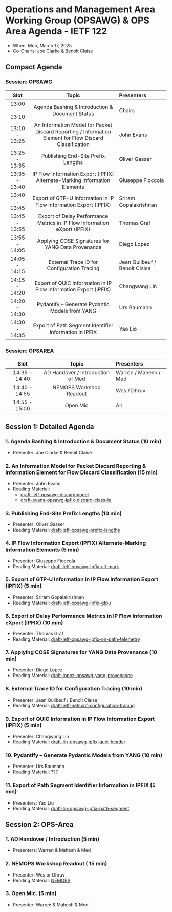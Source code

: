 # Operations and Management Area Working Group (OPSAWG) & OPS Area Agenda - IETF 122

* When: Mon, March 17, 2025
* Co-Chairs: Joe Clarke & Benoît Claise

## Compact Agenda

### Session: OPSAWG

| Slot          | Topic                                    | Presenters |
|:-------------:|:---------------------------------------:|:-----------|
| 13:00 - 13:10 | Agenda Bashing & Introduction & Document Status  | Chairs     |
| 13:10 - 13:25 | An Information Model for Packet Discard Reporting / Information Element for Flow Discard Classification | John Evans     |
| 13:25 - 13:35 | Publishing End-Site Prefix Lengths | Oliver Gasser |
| 13:35 - 13:40 | IP Flow Information Export (IPFIX) Alternate-Marking Information Elements | Giuseppe Fioccola |
| 13:40 - 13:45 | Export of GTP-U Information in IP Flow Information Export (IPFIX)  | Sriram Gopalakrishnan     |
| 13:45 - 13:55 | Export of Delay Performance Metrics in IP Flow Information eXport (IPFIX)  | Thomas Graf     |
| 13:55 - 14:05 | Applying COSE Signatures for YANG Data Provenance  | Diego Lopez    |
| 14:05 - 14:15 | External Trace ID for Configuration Tracing  |  Jean Quilbeuf / Benoît Claise   |
| 14:15 - 14:20 | Export of QUIC Information in IP Flow Information Export (IPFIX)  | Changwang Lin   |
| 14:20 - 14:30 | Pydantify – Generate Pydantic Models from YANG  | Urs Baumann   |
| 14:30 - 14:35 | Export of Path Segment Identifier Information in IPFIX | Yao Lio |

### Session: OPSAREA

| Slot          |Topic                                    | Presenters |
|:-------------:|:---------------------------------------:|:-----------|
| 14:35 - 14:40 | AD Handover / Introduction of Med | Warren / Mahesh / Med |
| 14:40 - 14:55 | NEMOPS Workshop Readout                               |          Wes / Dhruv |
| 14:55 - 15:00 | Open Mic | All |

## Session 1: Detailed Agenda

### 1. Agenda Bashing & Introduction & Document Status (10 min)

* Presenter: Joe Clarke & Benoît Claise

### 2. An Information Model for Packet Discard Reporting & Information Element for Flow Discard Classification (15 min)

* Presenter: John Evans
* Reading Material:
  * [draft-ietf-opsawg-discardmodel](https://datatracker.ietf.org/doc/draft-ietf-opsawg-discardmodel/)
  * [draft-evans-opsawg-ipfix-discard-class-ie](https://datatracker.ietf.org/doc/draft-evans-opsawg-ipfix-discard-class-ie/)

### 3. Publishing End-Site Prefix Lengths (10 min)

* Presenter: Oliver Gasser
* Reading Material: [draft-ietf-opsawg-prefix-lengths](https://datatracker.ietf.org/doc/draft-ietf-opsawg-prefix-lengths/)

### 4. IP Flow Information Export (IPFIX) Alternate-Marking Information Elements (5 min)

* Presenter: Giuseppe Fioccola
* Reading Material: [draft-ietf-opsawg-ipfix-alt-mark](https://datatracker.ietf.org/doc/draft-ietf-opsawg-ipfix-alt-mark/)

### 5. Export of GTP-U Information in IP Flow Information Export (IPFIX) (5 min)

* Presenter: Sriram Gopalakrishnan
* Reading Material: [draft-ietf-opsawg-ipfix-gtpu](https://datatracker.ietf.org/doc/draft-ietf-opsawg-ipfix-gtpu/)

### 6. Export of Delay Performance Metrics in IP Flow Information eXport (IPFIX) (10 min)

* Presenter: Thomas Graf
* Reading Material: [draft-ietf-opsawg-ipfix-on-path-telemetry](https://datatracker.ietf.org/doc/draft-ietf-opsawg-ipfix-on-path-telemetry/)

### 7. Applying COSE Signatures for YANG Data Provenance (10 min)

* Presenter: Diego Lopez
* Reading Material: [draft-lopez-opsawg-yang-provenance](https://datatracker.ietf.org/doc/draft-lopez-opsawg-yang-provenance/)

### 8. External Trace ID for Configuration Tracing (10 min)

* Presenter: Jean Quilbeuf / Benoît Claise
* Reading Material: [draft-ietf-netconf-configuration-tracing](https://datatracker.ietf.org/doc/draft-ietf-netconf-configuration-tracing/)

### 9. Export of QUIC Information in IP Flow Information Export (IPFIX) (5 min)

* Presenter: Changwang Lin
* Reading Material: [draft-lin-opsawg-ipfix-quic-header](https://datatracker.ietf.org/doc/draft-lin-opsawg-ipfix-quic-header/)

### 10. Pydantify – Generate Pydantic Models from YANG (10 min)

* Presenter: Urs Baumann
* Reading Material: ???

### 11. Export of Path Segment Identifier Information in IPFIX (5 min)

* Presenters: Yao Liu
* Reading Material: [draft-liu-opsawg-ipfix-path-segment](https://datatracker.ietf.org/doc/draft-liu-opsawg-ipfix-path-segment/)

## Session 2: OPS-Area

### 1. AD Handover / Introduction (5 min)

* Presenters: Warren & Mahesh & Med

### 2. NEMOPS Workshop Readout  ( 15 min)

* Presenter: Wes or Dhruv
* Reading Material: [NEMOPS](https://www.iab.org/announcements/call-for-papers-nemops-workshop/)

### 3. Open Mic. (5 min)

* Presenter: Warren & Mahesh & Med
